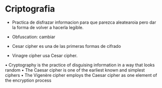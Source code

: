 # Criptografia

* Practica de disfrazar informacion para que parezca aleatearoia pero dar la forma de volver a hacerla legible.
* Obfuscation: cambiar 



* Cesar cipher es una de las primeras formas de cifrado
* Vinagre cipher usa Cesar cipher.

• Cryptography is the practice of disguising information in a way that looks random • The Caesar cipher is one of the earliest known and simplest ciphers • The Vigenère cipher employs the Caesar cipher as one element of the encryption process

